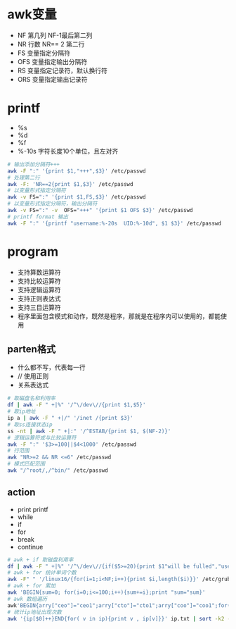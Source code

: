 # awk变量
+ NF 第几列 NF-1最后第二列
+ NR 行数 NR== 2 第二行
+ FS 变量指定分隔符
+ OFS 变量指定输出分隔符
+ RS 变量指定记录符，默认换行符
+ ORS 变量指定输出记录符
# printf
+ %s
+ %d
+ %f
+ %-10s 字符长度10个单位，且左对齐
```bash
# 输出添加分隔符+++
awk -F ":" '{print $1,"+++",$3}' /etc/passwd
# 处理第二行
awk -F: 'NR==2{print $1,$3}' /etc/passwd
# 以变量形式指定分隔符
awk -v FS=":" '{print $1,FS,$3}' /etc/passwd
# 以变量形式指定分隔符，输出分隔符
awk -v FS=":" -v  OFS="+++" '{print $1 OFS $3}' /etc/passwd
# printf format 输出
awk -F ":" '{printf "username:%-20s  UID:%-10d", $1 $3}' /etc/passwd
```
# program
+ 支持算数运算符
+ 支持比较运算符
+ 支持逻辑运算符
+ 支持正则表达式
+ 支持三目运算符
+ 程序里面包含模式和动作，既然是程序，那就是在程序内可以使用的，都能使用
## parten格式
+ 什么都不写，代表每一行
+ // 使用正则
+ 关系表达式
```bash
# 取磁盘名和利用率
df | awk -F " +|%" '/^\/dev\//{print $1,$5}'
# 取ip地址
ip a | awk -F " +|/" '/inet /{print $3}'
# 取ss连接状态ip
ss -nt | awk -F " +|:" '/^ESTAB/{print $1, $(NF-2)}'
# 逻辑运算符或与比较运算符
awk -F ":" '$3>=100||$4<1000' /etc/passwd
# 行范围
awk "NR>=2 && NR <=6" /etc/passwd
# 模式匹配范围
awk "/^root/,/^bin/" /etc/passwd
```
## action
+ print printf
+ while
+ if
+ for
+ break
+ continue
```bash
# awk + if 取磁盘利用率
df | awk -F " +|%" '/^\/dev\//{if($5>=20){print $1"will be fulled","used is" $5  }else {print $1"is normal"}}'
# awk + for 统计单词个数
awk -F" " '/linux16/{for(i=1;i<NF;i++){print $i,length($i)}}' /etc/grub2.cfg
# awk + for 累加
awk 'BEGIN{sum=0; for(i=0;i<=100;i++){sum+=i};print "sum="sum}'
# awk 数组遍历
awk'BEGIN{arry["ceo"]="ceo1";arry["cto"]="cto1";arry["coo"]="coo1";for(v in arry){print v ,arry[v]}}'
# 统计ip地址出现次数
awk '{ip[$0]++}END{for( v in ip){print v , ip[v]}}' ip.txt | sort -k2 -nr | head -3

```
